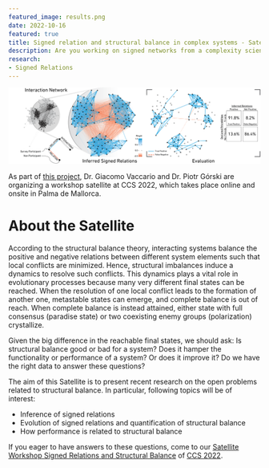 ```yaml
---
featured_image: results.png
date: 2022-10-16
featured: true
title: Signed relation and structural balance in complex systems - Satellite workshop of CCS 2022
description: Are you working on signed networks from a complexity science perspective? Submit an abstract and join our workshop.
research:
- Signed Relations
---
```


![nets](results.png)

As part of [this project](/projects/signed-relations), Dr. Giacomo Vaccario and Dr. Piotr Górski are organizing a workshop satellite at CCS 2022, which takes place online and onsite in Palma de Mallorca.

# About the Satellite
According to the structural balance theory, interacting systems balance the positive and negative relations between different system elements such that local conflicts are minimized. Hence, structural imbalances induce a dynamics to resolve such conflicts. This dynamics plays a vital role in evolutionary processes because many very different final states can be reached. When the resolution of one local conflict leads to the formation of another one, metastable states can emerge, and complete balance is out of reach. When complete balance is instead attained, either state with full consensus (paradise state) or two coexisting enemy groups (polarization) crystallize.

Given the big difference in the reachable final states, we should ask: Is structural balance good or bad for a system? Does it hamper the functionality or performance of a system? Or does it improve it? Do we have the right data to answer these questions?

The aim of this Satellite is to present recent research on the open problems related to structural balance. In particular, following topics will be of interest:

- Inference of signed relations
- Evolution of signed relations and quantification of structural balance
- How performance is related to structural balance

If you eager to have answers to these questions, come to our [Satellite Workshop Signed Relations and Structural Balance](https://sites.google.com/view/relations-balance-satellite/) of [CCS 2022](https://www.ccs2022.org/).
